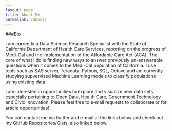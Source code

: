 ```yaml
---
layout: page
title: About Me
permalink: /about/
---
```


###Bio

I am currently a Data Science Research Specialist with the State of California Department of Health Care Services, reporting on the progress of Medi-Cal and the implementation of the Affordable Care Act (ACA). The core of what I do is finding new ways to answer previously un-answerable questions when it comes to the Medi-Cal population of California. I use tools such as SAS server, Teradata, Python, SQL, Octave and am currently studying supvervised Machine Learning models to classify populations using existing data.

I am interested in opportunities to explore and visualize new data sets, especially pertaining to Open Data, Health Care, Government Technology and Civic Innovation.  Please feel free to e-mail requests to collaborate or for article opportunities!

You can contact me via twitter and e-mail at the links below and check out my GitHub Repositories/Gists, also linked below.